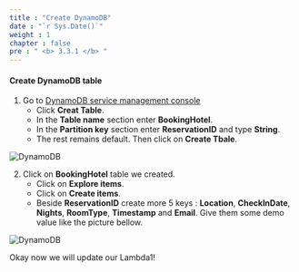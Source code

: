 ```yaml
---
title : "Create DynamoDB"
date : "`r Sys.Date()`"
weight : 1
chapter : false
pre : " <b> 3.3.1 </b> "
---
```



#### Create DynamoDB table 
1. Go to [DynamoDB service management console](https://ap-southeast-2.console.aws.amazon.com/dynamodbv2/home)
   + Click **Creat Table**.
   + In the **Table name** section enter **BookingHotel**.
   + In the **Partition key** section enter **ReservationID** and type **String**.
   + The rest remains default. Then click on **Create Tbale**.

![DynamoDB](/images/3.connect/DynamoDB-01.png)

2. Click on **BookingHotel** table we created.
   + Click on **Explore items**.
   + Click on **Create items**.
   + Beside **ReservationID** create more 5 keys : **Location**, **CheckInDate**, **Nights**, **RoomType**, **Timestamp** and **Email**. Give them some demo value like the picture bellow. 

![DynamoDB](/images/3.connect/DynamoDB-02.png)

Okay now we will update our Lambda1!
